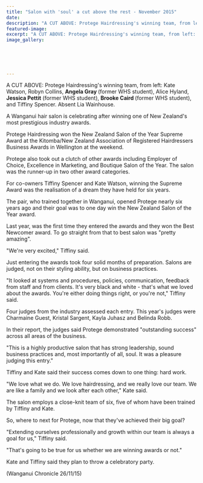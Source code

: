```yaml
---
title: "Salon with 'soul' a cut above the rest - November 2015"
date: 
description: "A CUT ABOVE: Protege Hairdressing's winning team, from left:Kate Watson,Robyn Collins,Angela Gray(former WHS student),Alice Hyland,Jessica Pettit(former WHS student)Brooke Caird(former WHS student)..."
featured-image: 
excerpt: "A CUT ABOVE: Protege Hairdressing's winning team, from left: Kate Watson, Robyn Collins, Angela Gray, Alice Hyland, Jessica Pettit, Brooke Caird, and Tiffiny Spencer. Absent Lia Wainhouse."
image_gallery:
	
	
	
	
	
---
```


<p><span>A CUT ABOVE: Protege Hairdressing's winning team, from left: Kate Watson, Robyn Collins, <strong>Angela Gray </strong>(former WHS student), Alice Hyland, <strong>Jessica Pettit</strong>&nbsp;(former WHS student), <strong>Brooke Caird&nbsp;</strong>(former WHS student), and Tiffiny Spencer. Absent Lia Wainhouse.</span></p>
<p>A Wanganui hair salon is celebrating after winning one of New Zealand's most prestigious industry awards.</p>
<p>Protege Hairdressing won the New Zealand Salon of the Year Supreme Award at the Kitomba/New Zealand Association of Registered Hairdressers Business Awards in Wellington at the weekend.</p>
<p>Protege also took out a clutch of other awards including Employer of Choice, Excellence in Marketing, and Boutique Salon of the Year. The salon was the runner-up in two other award categories.</p>
<p>For co-owners Tiffiny Spencer and Kate Watson, winning the Supreme Award was the realisation of a dream they have held for six years.</p>
<p>The pair, who trained together in Wanganui, opened Protege nearly six years ago and their goal was to one day win the New Zealand Salon of the Year award.</p>
<p>Last year, was the first time they entered the awards and they won the Best Newcomer award. To go straight from that to best salon was "pretty amazing".</p>
<p>"We're very excited," Tiffiny said.</p>
<p>Just entering the awards took four solid months of preparation. Salons are judged, not on their styling ability, but on business practices.</p>
<p>"It looked at systems and procedures, policies, communication, feedback from staff and from clients. It's very black and white - that's what we loved about the awards. You're either doing things right, or you're not," Tiffiny said.</p>
<p>Four judges from the industry assessed each entry. This year's judges were Charmaine Guest, Kristal Sargent, Kayla Juhasz and Belinda Robb.</p>
<p>In their report, the judges said Protege demonstrated "outstanding success" across all areas of the business.</p>
<p>"This is a highly productive salon that has strong leadership, sound business practices and, most importantly of all, soul. It was a pleasure judging this entry."</p>
<p>Tiffiny and Kate said their success comes down to one thing: hard work.</p>
<p>"We love what we do. We love hairdressing, and we really love our team. We are like a family and we look after each other," Kate said.</p>
<p>The salon employs a close-knit team of six, five of whom have been trained by Tiffiny and Kate.</p>
<p>So, where to next for Protege, now that they've achieved their big goal?</p>
<p>"Extending ourselves professionally and growth within our team is always a goal for us," Tiffiny said.</p>
<p>"That's going to be true for us whether we are winning awards or not."</p>
<p>Kate and Tiffiny said they plan to throw a celebratory party.</p>
<p><span>(Wanganui Chronicle 26/11/15)</span></p>

